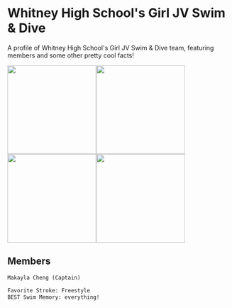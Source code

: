 
# Whitney High School's Girl JV Swim & Dive

A profile of Whitney High School's Girl JV Swim & Dive team, featuring members and some other pretty cool facts!

<img src="https://user-images.githubusercontent.com/114507318/193440933-4fb8311c-7d05-4444-988a-9a322e2ad4ed.jpg" width="200" height="200"><img src="https://user-images.githubusercontent.com/114507318/193441566-6014d50d-1b24-44a0-95ed-3eb773dadc84.jpg" width="200" height="200"><img src="https://user-images.githubusercontent.com/114507318/193441482-e8795167-1d08-4322-9647-8b848da084d1.jpg" width="200" height="200"><img src="https://user-images.githubusercontent.com/114507318/193441518-1e966cfd-4d13-492d-b1bd-9c4fd8b3d92e.jpg" width="200" height="200">


## Members

```markdown
Makayla Cheng (Captain)

Favorite Stroke: Freestyle
BEST Swim Memory: everything!
```


